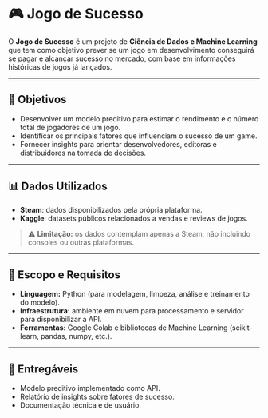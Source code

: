 # 🎮 Jogo de Sucesso

O **Jogo de Sucesso** é um projeto de **Ciência de Dados e Machine Learning** que tem como objetivo prever se um jogo em desenvolvimento conseguirá se pagar e alcançar sucesso no mercado, com base em informações históricas de jogos já lançados.

---

## 🚀 Objetivos
- Desenvolver um modelo preditivo para estimar o rendimento e o número total de jogadores de um jogo.  
- Identificar os principais fatores que influenciam o sucesso de um game.  
- Fornecer insights para orientar desenvolvedores, editoras e distribuidores na tomada de decisões.  

---

## 📊 Dados Utilizados
- **Steam**: dados disponibilizados pela própria plataforma.  
- **Kaggle**: datasets públicos relacionados a vendas e reviews de jogos.  

> ⚠️ **Limitação:** os dados contemplam apenas a Steam, não incluindo consoles ou outras plataformas.  

---

## 🧩 Escopo e Requisitos
- **Linguagem:** Python (para modelagem, limpeza, análise e treinamento do modelo).  
- **Infraestrutura:** ambiente em nuvem para processamento e servidor para disponibilizar a API.  
- **Ferramentas:** Google Colab e bibliotecas de Machine Learning (scikit-learn, pandas, numpy, etc.).  

---

## 📌 Entregáveis
- Modelo preditivo implementado como API.  
- Relatório de insights sobre fatores de sucesso.  
- Documentação técnica e de usuário.
